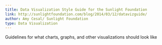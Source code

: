 ```yaml
---
title: Data Visualization Style Guide for the Sunlight Foundation
link: http://sunlightfoundation.com/blog/2014/03/12/datavizguide/
author: Amy Cesal/ Sunlight Foundation
type: Data Visualization
---
```


Guidelines for what charts, graphs, and other visualizations should look like

